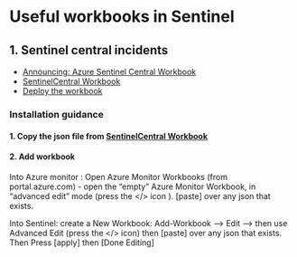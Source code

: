 # Useful workbooks in Sentinel
## 1. Sentinel central incidents
* [Announcing: Azure Sentinel Central Workbook](https://www.linkedin.com/pulse/announcing-azure-sentinel-central-workbook-clive-watson)
* [SentinelCentral Workbook](https://github.com/Azure/Azure-Sentinel/blob/master/Workbooks/SentinelCentral.json)
* [Deploy the workbook](https://github.com/clivewatson/KQLpublic/blob/master/README.md)

### Installation guidance
#### 1. Copy the json file from [SentinelCentral Workbook](https://github.com/Azure/Azure-Sentinel/blob/master/Workbooks/SentinelCentral.json)
#### 2. Add workbook 
Into Azure monitor : Open Azure Monitor Workbooks (from portal.azure.com) - open the “empty” Azure Monitor Workbook, in “advanced edit” mode (press the </> icon ). [paste] over any json that exists.

Into Sentinel: create a New Workbook: Add-Workbook --> Edit --> then use Advanced Edit (press the </> icon) then [paste] over any json that exists.
Then Press [apply] then [Done Editing]
